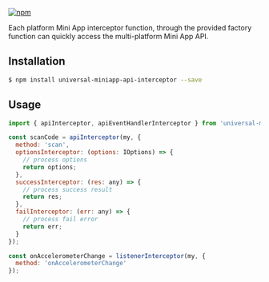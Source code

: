 [![npm](https://img.shields.io/npm/v/universal-miniapp-api-interceptor.svg)](https://www.npmjs.com/package/universal-miniapp-api-interceptor)

Each platform Mini App interceptor function, through the provided factory function can quickly access the multi-platform Mini App API.

## Installation

```bash
$ npm install universal-miniapp-api-interceptor --save
```

## Usage

```js
import { apiInterceptor, apiEventHandlerInterceptor } from 'universal-miniapp-api-interceptor';

const scanCode = apiInterceptor(my, {
  method: 'scan',
  optionsInterceptor: (options: IOptions) => {
    // process options
    return options;
  },
  successInterceptor: (res: any) => {
    // process success result
    return res;
  },
  failInterceptor: (err: any) => {
    // process fail error
    return err;
  }
});

const onAccelerometerChange = listenerInterceptor(my, {
  method: 'onAccelerometerChange'
});
```
